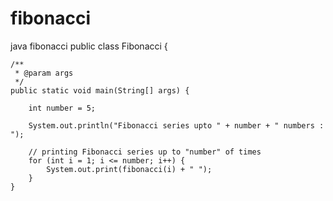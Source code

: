 # fibonacci
java fibonacci
public class Fibonacci {

    /**
     * @param args
     */
    public static void main(String[] args) {
        
        int number = 5;

        System.out.println("Fibonacci series upto " + number + " numbers : ");
        
        // printing Fibonacci series up to "number" of times
        for (int i = 1; i <= number; i++) {
            System.out.print(fibonacci(i) + " ");
        }
    }

